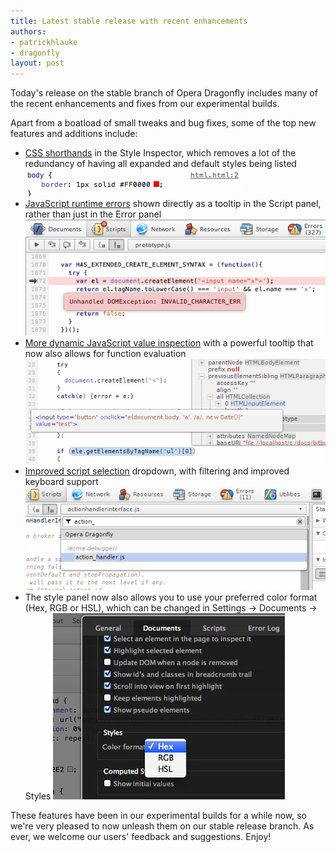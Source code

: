 ```yaml
---
title: Latest stable release with recent enhancements
authors:
- patrickhlauke
- dragonfly
layout: post
---
```

<p>Today&#39;s release on the stable branch of Opera Dragonfly includes many of the recent enhancements and fixes from our experimental builds.</p>

<p>Apart from a boatload of small tweaks and bug fixes, some of the top new features and additions include:</p>

<ul>
<li><a href="http://my.opera.com/dragonfly/blog/css-shorthands">CSS shorthands</a> in the Style Inspector, which removes a lot of the redundancy of having all expanded and default styles being listed <img src="/blog/latest-stable-release-with-recent-enhancements/shorthand-css.png" alt="A set of CSS rules shown in the style panel as a shorthand" /></li>
<li><a href="http://my.opera.com/dragonfly/blog/whats-new-in-opera-dragonfly-with-opera-next">JavaScript runtime errors</a> shown directly as a tooltip in the Script panel, rather than just in the Error panel <img src="/blog/latest-stable-release-with-recent-enhancements/error-tooltip.png" alt="A JavaScript runtime error shown directly in the script&#39;s source code as an error tooltip" /> </li>
<li><a href="http://my.opera.com/dragonfly/blog/more-dynamic-javascript-value-inspection">More dynamic JavaScript value inspection</a> with a powerful tooltip that now also allows for function evaluation <img src="/blog/latest-stable-release-with-recent-enhancements/tooltip-plus.png" alt="Function evaluation showing the result in the tooltip" /></li>
<li><a href="http://my.opera.com/dragonfly/blog/2012/02/14/improved-script-select">Improved script selection</a> dropdown, with filtering and improved keyboard support <img src="/blog/latest-stable-release-with-recent-enhancements/script-select.png" alt="Script selection dropdown" /></li>
<li>The style panel now also allows you to use your preferred color format (Hex, RGB or HSL), which can be changed in Settings → Documents → Styles <img src="/blog/latest-stable-release-with-recent-enhancements/blog-color-option.jpg" alt="Changing the preferred color format in  Settings → Documents → Styles" />
</li></ul>
<p>These features have been in our experimental builds for a while now, so we&#39;re very pleased to now unleash them on our stable release branch. As ever, we welcome our users&#39; feedback and suggestions. Enjoy!</p>
